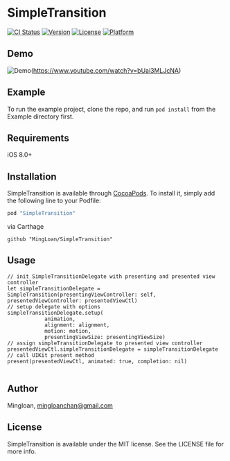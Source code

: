# SimpleTransition

[![CI Status](http://img.shields.io/travis/Keith/SimpleTransition.svg?style=flat)](https://travis-ci.org/Keith/SimpleTransition)
[![Version](https://img.shields.io/cocoapods/v/SimpleTransition.svg?style=flat)](http://cocoapods.org/pods/SimpleTransition)
[![License](https://img.shields.io/cocoapods/l/SimpleTransition.svg?style=flat)](http://cocoapods.org/pods/SimpleTransition)
[![Platform](https://img.shields.io/cocoapods/p/SimpleTransition.svg?style=flat)](http://cocoapods.org/pods/SimpleTransition)

## Demo
![Demo](https://img.youtube.com/vi/bUai3MLJcNA/0.jpg)(https://www.youtube.com/watch?v=bUai3MLJcNA)

## Example
To run the example project, clone the repo, and run `pod install` from the Example directory first.

## Requirements
iOS 8.0+

## Installation

SimpleTransition is available through [CocoaPods](http://cocoapods.org). To install
it, simply add the following line to your Podfile:

```ruby
pod "SimpleTransition"
```

via Carthage
```
github "MingLoan/SimpleTransition"
```

## Usage

```
// init SimpleTransitionDelegate with presenting and presented view controller
let simpleTransitionDelegate = SimpleTransition(presentingViewController: self, presentedViewController: presentedViewCtl)
// setup delegate with options
simpleTransitionDelegate.setup(
            animation,
            alignment: alignment,
            motion: motion,
            presentingViewSize: presentingViewSize)
// assign simpleTransitionDelegate to presented view controller
presentedViewCtl.simpleTransitionDelegate = simpleTransitionDelegate
// call UIKit present method       
present(presentedViewCtl, animated: true, completion: nil)
        
```

## Author

Mingloan, mingloanchan@gmail.com

## License

SimpleTransition is available under the MIT license. See the LICENSE file for more info.
